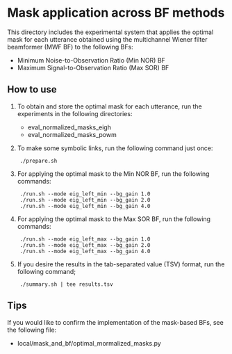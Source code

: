 # Mask application across BF methods
This directory includes the experimental system that applies the optimal mask for each utterance obtained using the multichannel Wiener filter beamformer (MWF BF) to the following BFs:

- Minimum Noise-to-Observation Ratio (Min NOR) BF
- Maximum Signal-to-Observation Ratio (Max SOR) BF



## How to use
1. To obtain and store the optimal mask for each utterance, run the experiments in the following directories:
    - eval_normalized_masks_eigh
    - eval_normalized_masks_powm

2. To make some symbolic links, run the following command just once:
```
    ./prepare.sh
```

3. For applying the optimal mask to the Min NOR BF, run the following commands:
```
    ./run.sh --mode eig_left_min --bg_gain 1.0
    ./run.sh --mode eig_left_min --bg_gain 2.0
    ./run.sh --mode eig_left_min --bg_gain 4.0
```

4. For applying the optimal mask to the Max SOR BF, run the following commands:
```
    ./run.sh --mode eig_left_max --bg_gain 1.0
    ./run.sh --mode eig_left_max --bg_gain 2.0
    ./run.sh --mode eig_left_max --bg_gain 4.0
```

5. If you desire the results in the tab-separated value (TSV) format, run the following command;
```
    ./summary.sh | tee results.tsv
```

## Tips
If you would like to confirm the implementation of the mask-based BFs, see the following file:
- local/mask_and_bf/optimal_mormalized_masks.py

